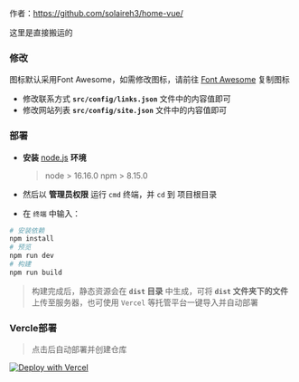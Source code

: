 
作者：https://github.com/solaireh3/home-vue/


这里是直接搬运的











### 修改

图标默认采用Font Awesome，如需修改图标，请前往 [Font Awesome](https://fa6.dashgame.com/) 复制图标

- 修改联系方式 **`src/config/links.json`** 文件中的内容值即可
- 修改网站列表 **`src/config/site.json`** 文件中的内容值即可

### 部署

* **安装** [node.js](https://nodejs.org/zh-cn/) **环境**

  > node > 16.16.0
  > npm > 8.15.0

* 然后以 **管理员权限** 运行 `cmd` 终端，并 `cd` 到 项目根目录
* 在 `终端` 中输入：

```bash
# 安装依赖
npm install
# 预览
npm run dev
# 构建
npm run build
```
> 构建完成后，静态资源会在 **`dist` 目录** 中生成，可将 **`dist` 文件夹下的文件**上传至服务器，也可使用 `Vercel` 等托管平台一键导入并自动部署

### Vercle部署

>点击后自动部署并创建仓库

[![Deploy with Vercel](https://vercel.com/button)](https://vercel.com/new/clone?repository-url=https://github.com/solaireh3/Home-Vue&repository-name=Home-Vue)
